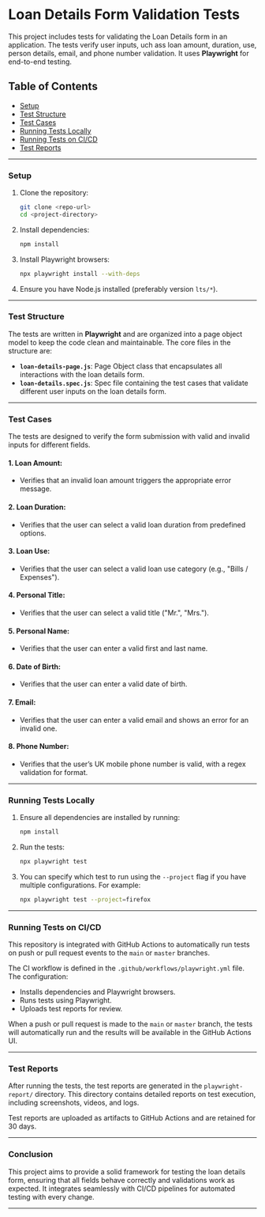 # Loan Details Form Validation Tests

This project includes tests for validating the Loan Details form in an application. The tests verify user inputs, uch ass loan amount, duration, use, person details, email, and phone number validation. It uses **Playwright** for end-to-end testing.

## Table of Contents
- [Setup](#setup)
- [Test Structure](#test-structure)
- [Test Cases](#test-cases)
- [Running Tests Locally](#running-tests-locally)
- [Running Tests on CI/CD](#running-tests-on-cicd)
- [Test Reports](#test-reports)

---

### Setup

1. Clone the repository:
    ```bash
    git clone <repo-url>
    cd <project-directory>
    ```

2. Install dependencies:
    ```bash
    npm install
    ```

3. Install Playwright browsers:
    ```bash
    npx playwright install --with-deps
    ```

4. Ensure you have Node.js installed (preferably version `lts/*`).

---

### Test Structure

The tests are written in **Playwright** and are organized into a page object model to keep the code clean and maintainable. The core files in the structure are:

- **`loan-details-page.js`**: Page Object class that encapsulates all interactions with the loan details form.
- **`loan-details.spec.js`**: Spec file containing the test cases that validate different user inputs on the loan details form.

---

### Test Cases

The tests are designed to verify the form submission with valid and invalid inputs for different fields.

#### 1. **Loan Amount**:
   - Verifies that an invalid loan amount triggers the appropriate error message.

#### 2. **Loan Duration**:
   - Verifies that the user can select a valid loan duration from predefined options.

#### 3. **Loan Use**:
   - Verifies that the user can select a valid loan use category (e.g., "Bills / Expenses").

#### 4. **Personal Title**:
   - Verifies that the user can select a valid title ("Mr.", "Mrs.").

#### 5. **Personal Name**:
   - Verifies that the user can enter a valid first and last name.

#### 6. **Date of Birth**:
   - Verifies that the user can enter a valid date of birth.

#### 7. **Email**:
   - Verifies that the user can enter a valid email and shows an error for an invalid one.

#### 8. **Phone Number**:
   - Verifies that the user’s UK mobile phone number is valid, with a regex validation for format.

---

### Running Tests Locally

1. Ensure all dependencies are installed by running:
    ```bash
    npm install
    ```

2. Run the tests:
    ```bash
    npx playwright test
    ```

3. You can specify which test to run using the `--project` flag if you have multiple configurations. For example:
    ```bash
    npx playwright test --project=firefox
    ```

---

### Running Tests on CI/CD

This repository is integrated with GitHub Actions to automatically run tests on push or pull request events to the `main` or `master` branches.

The CI workflow is defined in the `.github/workflows/playwright.yml` file. The configuration:
- Installs dependencies and Playwright browsers.
- Runs tests using Playwright.
- Uploads test reports for review.

When a push or pull request is made to the `main` or `master` branch, the tests will automatically run and the results will be available in the GitHub Actions UI.

---

### Test Reports

After running the tests, the test reports are generated in the `playwright-report/` directory. This directory contains detailed reports on test execution, including screenshots, videos, and logs.

Test reports are uploaded as artifacts to GitHub Actions and are retained for 30 days.

---

### Conclusion

This project aims to provide a solid framework for testing the loan details form, ensuring that all fields behave correctly and validations work as expected. It integrates seamlessly with CI/CD pipelines for automated testing with every change.

---
